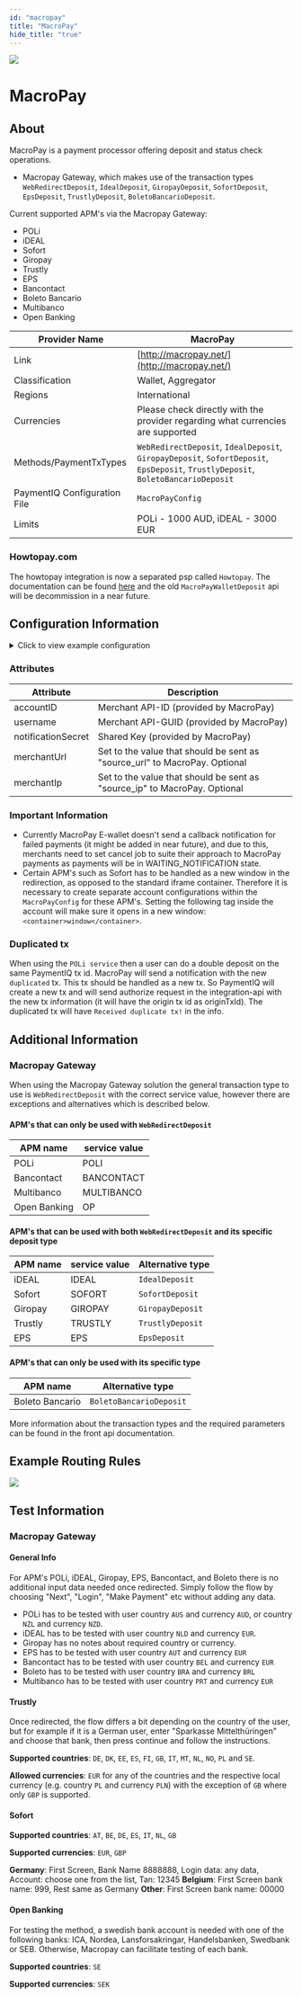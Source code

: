 ```yaml
--- 
id: "macropay" 
title: "MacroPay"
hide_title: "true"
---
```

 
![](/img/providers/logos/macropay.png)

# MacroPay

## About
MacroPay is a payment processor offering deposit and status check operations.

- Macropay Gateway, which makes use of the transaction types `WebRedirectDeposit`, `IdealDeposit`, `GiropayDeposit`, `SofortDeposit`, `EpsDeposit`, `TrustlyDeposit`, `BoletoBancarioDeposit`.

Current supported APM's via the Macropay Gateway:
- POLi
- iDEAL
- Sofort
- Giropay
- Trustly
- EPS
- Bancontact
- Boleto Bancario
- Multibanco
- Open Banking

| Provider Name                | MacroPay                                                                                                                         |
|------------------------------|----------------------------------------------------------------------------------------------------------------------------------|
| Link                         | [http://macropay.net/](http://macropay.net/)                                                                                     |
| Classification               | Wallet, Aggregator                                                                                                               |
| Regions                      | International                                                                                                                    |
| Currencies                   | Please check directly with the provider regarding what currencies are supported                                                  |
| Methods/PaymentTxTypes       | `WebRedirectDeposit`, `IdealDeposit`, `GiropayDeposit`, `SofortDeposit`, `EpsDeposit`, `TrustlyDeposit`, `BoletoBancarioDeposit` |
| PaymentIQ Configuration File | `MacroPayConfig`                                                                                                                 |
| Limits                       | POLi - 1000 AUD, iDEAL - 3000 EUR                                                                                                |

### Howtopay.com

The howtopay integration is now a separated psp called `Howtopay`. The documentation can be found [here](/docs/configuration_and_administration/provider_integration_manuals/howtopay) and the old `MacroPayWalletDeposit` api will be decommission in a near future.

## Configuration Information

<details>
<summary>Click to view example configuration</summary>
<br/>

```xml
<com.devcode.paymentiq.integration.macropay.MacroPayConfig>
  <enabled>true</enabled>
  <accounts>
    <entry>
      <string>AGGREGATOR</string>
      <account>
        <supportedCurrencies>AUD|EUR|NZD|USD</supportedCurrencies>
        <accountID>*********</accountID><!-- Merchant API-ID -->
        <password>********-****-****-****-********</password><!-- Merchant API-GUID -->
        <notificationSecret>*********</notificationSecret><!-- Shared Key -->
      </account>
    </entry>
    <entry>
      <string>AGGREGATOR-SOFORT</string>
      <account>
        <supportedCurrencies>AUD|EUR|NZD|USD</supportedCurrencies>
        <accountID>*********</accountID><!-- Merchant API-ID -->
        <password>********-****-****-****-********</password><!-- Merchant API-GUID -->
        <notificationSecret>*********</notificationSecret><!-- Shared Key -->
        <container>window</container>
      </account>
    </entry>
  </accounts>
  <defaultDescriptor>Bambora Payment</defaultDescriptor>
</com.devcode.paymentiq.integration.macropay.MacroPayConfig>
```
</details>

### Attributes

| Attribute          | Description                                                                |
|--------------------|----------------------------------------------------------------------------|
| accountID          | Merchant API-ID (provided by MacroPay)                                     |
| username           | Merchant API-GUID (provided by MacroPay)                                   |
| notificationSecret | Shared Key (provided by MacroPay)                                          |
| merchantUrl        | Set to the value that should be sent as "source_url" to MacroPay. Optional |
| merchantIp         | Set to the value that should be sent as "source_ip" to MacroPay. Optional  |

### Important Information
- Currently MacroPay E-wallet doesn't send a callback notification for failed payments (it might be added in near future), and due to this, merchants need to set cancel job to suite their approach to MacroPay payments as payments will be in WAITING_NOTIFICATION state.
- Certain APM's such as Sofort has to be handled as a new window in the redirection, as opposed to the standard iframe container. Therefore it is necessary to create separate account configurations within the `MacroPayConfig` for these APM's. Setting the following tag inside the account will make sure it opens in a new window: `<container>window</container>`.

### Duplicated tx
When using the ```POLi service``` then a user can do a double deposit on the same PaymentIQ tx id.
MacroPay will send a notification with the new ```duplicated``` tx. This tx should be handled as a new tx. 
So PaymentIQ will create a new tx and will send authorize request in the integration-api with the new tx information (it will have the origin tx id as originTxId). 
The duplicated tx will have ```Received duplicate tx!``` in the info.

## Additional Information

### Macropay Gateway

When using the Macropay Gateway solution the general transaction type to use is `WebRedirectDeposit` with the correct service value, however there are exceptions and alternatives which is described below.

#### APM's that can only be used with `WebRedirectDeposit`
| APM name     | service value |
|--------------|---------------|
| POLi         | POLI          |
| Bancontact   | BANCONTACT    |
| Multibanco   | MULTIBANCO    |
| Open Banking | OP            |

#### APM's that can be used with both `WebRedirectDeposit` and its specific deposit type
| APM name | service value | Alternative type |
|----------|---------------|------------------|
| iDEAL    | IDEAL         | `IdealDeposit`   |
| Sofort   | SOFORT        | `SofortDeposit`  |
| Giropay  | GIROPAY       | `GiropayDeposit` |
| Trustly  | TRUSTLY       | `TrustlyDeposit` |
| EPS      | EPS           | `EpsDeposit`     |

#### APM's that can only be used with its specific type
| APM name        | Alternative type        |
|-----------------|-------------------------|
| Boleto Bancario | `BoletoBancarioDeposit` |

More information about the transaction types and the required parameters can be found in the front api documentation.

## Example Routing Rules

![](/img/providers/routing/macropay.png)

## Test Information

### Macropay Gateway

#### General Info
For APM's POLi, iDEAL, Giropay, EPS, Bancontact, and Boleto there is no additional input data needed once redirected. Simply follow the flow by choosing "Next", "Login", "Make Payment" etc without adding any data.

- POLi has to be tested with user country `AUS` and currency `AUD`, or country `NZL` and currency `NZD`.
- iDEAL has to be tested with user country `NLD` and currency `EUR`.
- Giropay has no notes about required country or currency.
- EPS has to be tested with user country `AUT` and currency `EUR`
- Bancontact has to be tested with user country `BEL` and currency `EUR`
- Boleto has to be tested with user country `BRA` and currency `BRL`
- Multibanco has to be tested with user country `PRT` and currency `EUR`

#### Trustly
Once redirected, the flow differs a bit depending on the country of the user, but for example if it is a German user, enter "Sparkasse Mittelthüringen" and choose that bank, then press continue and follow the instructions.

**Supported countries**: `DE`, `DK`, `EE`, `ES`, `FI`, `GB`, `IT`, `MT`, `NL`, `NO`, `PL` and `SE`.

**Allowed currencies**: `EUR` for any of the countries and the respective local currency (e.g. country `PL` and currency `PLN`) with the exception of `GB` where only `GBP` is supported.

#### Sofort
**Supported countries**: `AT`, `BE`, `DE`, `ES`, `IT`, `NL`, `GB`

**Supported currencies**: `EUR`, `GBP`

**Germany**: First Screen, Bank Name 8888888, Login data: any data, Account: choose one from the list, Tan: 12345 **Belgium**: First Screen bank name: 999, Rest same as Germany **Other**: First Screen bank name: 00000

#### Open Banking
For testing the method, a swedish bank account is needed with one of the following banks: ICA, Nordea, Lansforsakringar, Handelsbanken, Swedbank or SEB. Otherwise, Macropay can facilitate testing of each bank. 

**Supported countries**: `SE`

**Supported currencies**: `SEK`
